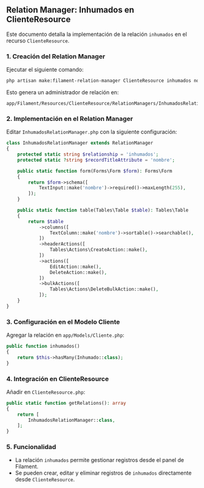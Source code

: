 ## **Relation Manager: Inhumados en ClienteResource**

Este documento detalla la implementación de la relación `inhumados` en el recurso `ClienteResource`.

### **1. Creación del Relation Manager**

Ejecutar el siguiente comando:

```bash
php artisan make:filament-relation-manager ClienteResource inhumados nombre
```

Esto genera un administrador de relación en:

```
app/Filament/Resources/ClienteResource/RelationManagers/InhumadosRelationManager.php
```

### **2. Implementación en el Relation Manager**

Editar `InhumadosRelationManager.php` con la siguiente configuración:

```php
class InhumadosRelationManager extends RelationManager
{
    protected static string $relationship = 'inhumados';
    protected static ?string $recordTitleAttribute = 'nombre';

    public static function form(Forms\Form $form): Forms\Form
    {
        return $form->schema([
            TextInput::make('nombre')->required()->maxLength(255),
        ]);
    }

    public static function table(Tables\Table $table): Tables\Table
    {
        return $table
            ->columns([
                TextColumn::make('nombre')->sortable()->searchable(),
            ])
            ->headerActions([
                Tables\Actions\CreateAction::make(),
            ])
            ->actions([
                EditAction::make(),
                DeleteAction::make(),
            ])
            ->bulkActions([
                Tables\Actions\DeleteBulkAction::make(),
            ]);
    }
}
```

### **3. Configuración en el Modelo Cliente**

Agregar la relación en `app/Models/Cliente.php`:

```php
public function inhumados()
{
    return $this->hasMany(Inhumado::class);
}
```

### **4. Integración en ClienteResource**

Añadir en `ClienteResource.php`:

```php
public static function getRelations(): array
{
    return [
        InhumadosRelationManager::class,
    ];
}
```

### **5. Funcionalidad**

-   La relación `inhumados` permite gestionar registros desde el panel de Filament.
-   Se pueden crear, editar y eliminar registros de `inhumados` directamente desde `ClienteResource`.
